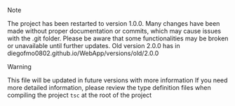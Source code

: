 > [!NOTE]
> The project has been restarted to version 1.0.0.
> Many changes have been made without proper documentation or commits, which may cause issues with the .git folder. 
> Please be aware that some functionalities may be broken or unavailable until further updates.
> Old version 2.0.0 has in diegofmo0802.github.io/WebApp/versions/old/2.0.0



> [!WARNING]
> This file will be updated in future versions with more information
> If you need more detailed information, please review the type definition files when compiling the project
> `tsc` at the root of the project
